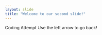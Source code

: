 ```yaml
---
layout: slide
title: "Welcome to our second slide!"
---
```

Coding Attempt
Use the left arrow to go back!
